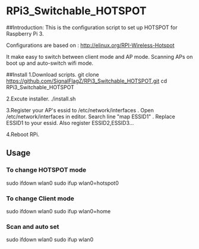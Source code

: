 # RPi3_Switchable_HOTSPOT

##Introduction:
This is the configuration script to set up HOTSPOT for Raspberry Pi 3.

Configurations are based on : http://elinux.org/RPI-Wireless-Hotspot

It make easy to switch between client mode and AP mode. Scanning APs on boot up and auto-switch wifi mode.

##Install
1.Download scripts.
git clone https://github.com/SignalFlagZ/RPi3_Switchable_HOTSPOT.git
cd RPi3_Switchable_HOTSPOT

2.Excute installer.
./install.sh

3.Register your AP's essid to /etc/network/interfaces .
Open /etc/network/interfaces in editor.
Search line "map ESSID1" .
Replace ESSID1 to your essid.
Also register ESSID2,ESSID3...

4.Reboot RPi.

## Usage
### To change HOTSPOT mode
sudo ifdown wlan0
sudo ifup wlan0=hotspot0
### To change Client mode
sudo ifdown wlan0
sudo ifup wlan0=home
### Scan and auto set
sudo ifdown wlan0
sudo ifup wlan0




